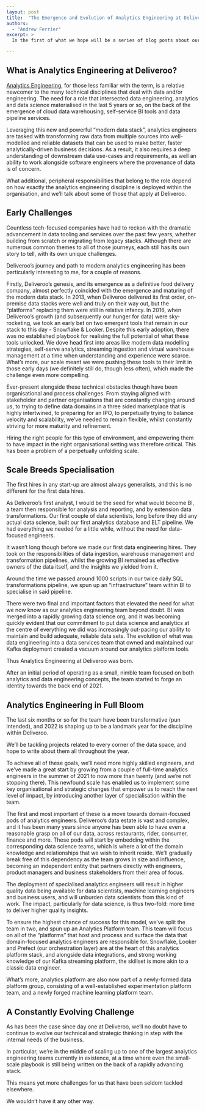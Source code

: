 ```yaml
---
layout: post
title:  "The Emergence and Evolution of Analytics Engineering at Deliveroo"
authors:
  - "Andrew Ferrier"
excerpt: >
  In the first of what we hope will be a series of blog posts about our analytics engineering discipline and some of the work we do, we first introduce the team, where it has come from, and how we’re evolving our organisational model in step with our growth. We’ll also touch on some of the tools we use, challenges we face, and the future we’re working towards.

---
```


## What is Analytics Engineering at Deliveroo?

[Analytics Engineering](https://locallyoptimistic.com/post/analytics-engineer/), for those less familiar with the term, is a relative newcomer to the many technical disciplines that deal with data and/or engineering. The need for a role that intersected data engineering, analytics and data science materialised in the last 5 years or so, on the back of the emergence of cloud data warehousing, self-service BI tools and data pipeline services.

Leveraging this new and powerful “modern data stack”, analytics engineers are tasked with transforming raw data from multiple sources into well-modelled and reliable datasets that can be used to make better, faster analytically-driven business decisions. As a result, it also requires a deep understanding of downstream data use-cases and requirements, as well an ability to work alongside software engineers where the provenance of data is of concern.

What additional, peripheral responsibilities that belong to the role depend on how exactly the analytics engineering discipline is deployed within the organisation, and we’ll talk about some of those that apply at Deliveroo.

## Early Challenges

Countless tech-focused companies have had to reckon with the dramatic advancement in data tooling and services over the past few years, whether building from scratch or migrating from legacy stacks. Although there are numerous common themes to all of those journeys, each still has its own story to tell, with its own unique challenges.

Deliveroo’s journey and path to modern analytics engineering has been particularly interesting to me, for a couple of reasons.

Firstly, Deliveroo’s genesis, and its emergence as a definitive food delivery company, almost perfectly coincided with the emergence and maturing of the modern data stack. In 2013, when Deliveroo delivered its first order, on-premise data stacks were well and truly on their way out, but the “platforms” replacing them were still in relative infancy. In 2016, when Deliveroo’s growth (and subsequently our hunger for data) were sky-rocketing, we took an early bet on two emergent tools that remain in our stack to this day - Snowflake & Looker. Despite this early adoption, there was no established playbook for realising the full potential of what these tools unlocked. We dove head first into areas like modern data modelling strategies, self-serve analytics, streaming ingestion and virtual warehouse management at a time when understanding and experience were scarce. What’s more, our scale meant we were pushing these tools to their limit in those early days (we definitely still do, though less often), which made the challenge even more compelling.

Ever-present alongside these technical obstacles though have been organisational and process challenges. From staying aligned with stakeholder and partner organisations that are constantly changing around us, to trying to define data domains in a three sided marketplace that is highly intertwined, to preparing for an IPO, to perpetually trying to balance velocity and scalability, we’ve needed to remain flexible, whilst constantly striving for more maturity and refinement.

Hiring the right people for this type of environment, and empowering them to have impact in the right organisational setting was therefore critical. This has been a problem of a perpetually unfolding scale.

## Scale Breeds Specialisation

The first hires in any start-up are almost always generalists, and this is no different for the first data hires.

As Deliveroo’s first analyst, I would be the seed for what would become BI, a team then responsible for analysis and reporting, and by extension data transformations. Our first couple of data scientists, long before they did any actual data science, built our first analytics database and ELT pipeline. We had everything we needed for a little while, without the need for data-focused engineers.

It wasn’t long though before we made our first data engineering hires. They took on the responsibilities of data ingestion, warehouse management and transformation pipelines, whilst the growing BI remained as effective owners of the data itself, and the insights we yielded from it.

Around the time we passed around 1000 scripts in our twice daily SQL transformations pipeline, we spun up an “infrastructure” team within BI to specialise in said pipeline.

There were two final and important factors that elevated the need for what we now know as our analytics engineering team beyond doubt.
BI was merged into a rapidly growing data science org, and it was becoming quickly evident that our commitment to put data science and analytics at the centre of everything we did was increasingly out-pacing our ability to maintain and build adequate, reliable data sets.
The evolution of what was data engineering into a data services team that owned and maintained our Kafka deployment created a vacuum around our analytics platform tools.

Thus Analytics Engineering at Deliveroo was born.

After an initial period of operating as a small, nimble team focused on both analytics and data engineering concepts, the team started to forge an identity towards the back end of 2021.

## Analytics Engineering in Full Bloom

The last six months or so for the team have been transformative (pun intended), and 2022 is shaping up to be a landmark year for the discipline within Deliveroo.

We’ll be tackling projects related to every corner of the data space, and hope to write about them all throughout the year.

To achieve all of these goals, we’ll need more highly skilled engineers, and we’ve made a great start by growing from a couple of full-time analytics engineers in the summer of 2021 to now more than twenty (and we’re not stopping there). This newfound scale has enabled us to implement some key organisational and strategic changes that empower us to reach the next level of impact, by introducing another layer of specialisation within the team.

The first and most important of these is a move towards domain-focused pods of analytics engineers. Deliveroo’s data estate is vast and complex, and it has been many years since anyone has been able to have even a reasonable grasp on all of our data, across restaurants, rider, consumer, finance and more. These pods will start by embedding within the corresponding data science teams, which is where a lot of the domain knowledge and relationships that we wish to inherit reside. We’ll gradually break free of this dependency as the team grows in size and influence, becoming an independent entity that partners directly with engineers, product managers and business stakeholders from their area of focus. 

The deployment of specialised analytics engineers will result in higher quality data being available for data scientists, machine learning engineers and business users, and will unburden data scientists from this kind of work. The impact, particularly for data science, is thus two-fold: more time to deliver higher quality insights.

To ensure the highest chance of success for this model, we’ve split the team in two, and spun up an Analytics Platform team. This team will focus on all of the “platforms” that host and process and surface the data that domain-focused analytics engineers are responsible for. Snowflake, Looker and Prefect (our orchestration layer) are at the heart of this analytics platform stack, and alongside data integrations, and strong working knowledge of our Kafka streaming platform, the skillset is more akin to a classic data engineer.

What’s more, analytics platform are also now part of a newly-formed data platform group, consisting of a well-established experimentation platform team, and a newly forged machine learning platform team.

## A Constantly Evolving Challenge

As has been the case since day one at Deliveroo, we’ll no doubt have to continue to evolve our technical and strategic thinking in step with the internal needs of the business.

In particular, we’re in the middle of scaling up to one of the largest analytics engineering teams currently in existence, at a time where even the small-scale playbook is still being written on the back of a rapidly advancing stack.

This means yet more challenges for us that have been seldom tackled elsewhere.

We wouldn’t have it any other way.

